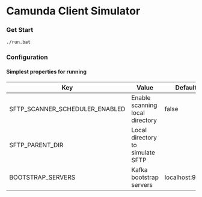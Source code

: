 # Camunda Client Simulator
### Get Start

```shell
./run.bat
```
### Configuration
#### Simplest properties for running
| Key | Value | Default|
|-----|-------|--------|
| SFTP_SCANNER_SCHEDULER_ENABLED| Enable scanning local directory |false
| SFTP_PARENT_DIR| Local directory to simulate SFTP
| BOOTSTRAP_SERVERS|Kafka bootstrap servers| localhost:9092
